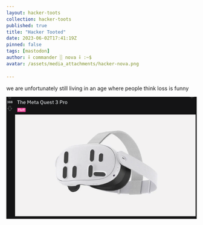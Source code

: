 ```yaml
---
layout: hacker-toots
collection: hacker-toots
published: true
title: "Hacker Tooted"
date: 2023-06-02T17:41:19Z
pinned: false
tags: [mastodon]
author: ⸸ commander ░ nova ⸸ :~$
avatar: /assets/media_attachments/hacker-nova.png

---
```


<p>we are unfortunately still living in an age where people think loss is funny</p>

![media](/assets/media_attachments/files/110/475/848/336/847/021/original/745ea11e1f2ddf21.png)
